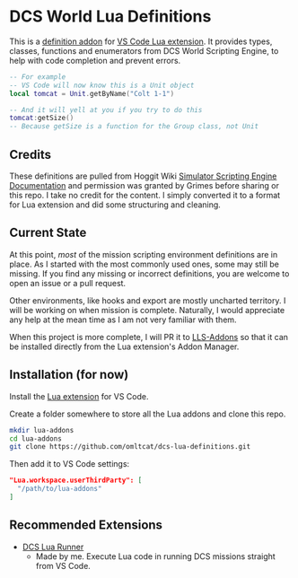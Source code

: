 # DCS World Lua Definitions

This is a [definition addon](https://luals.github.io/wiki/definition-files/) for [VS Code Lua extension](https://marketplace.visualstudio.com/items?itemName=sumneko.lua). It provides types, classes, functions and enumerators from DCS World Scripting Engine, to help with code completion and prevent errors.

```lua
-- For example
-- VS Code will now know this is a Unit object
local tomcat = Unit.getByName("Colt 1-1")

-- And it will yell at you if you try to do this
tomcat:getSize()
-- Because getSize is a function for the Group class, not Unit
```

## Credits

These definitions are pulled from Hoggit Wiki [Simulator Scripting Engine Documentation](https://wiki.hoggitworld.com/view/Simulator_Scripting_Engine_Documentation) and permission was granted by Grimes before sharing or this repo. I take no credit for the content. I simply converted it to a format for Lua extension and did some structuring and cleaning.

## Current State

At this point, *most* of the mission scripting environment definitions are in place. As I started with the most commonly used ones, some may still be missing. If you find any missing or incorrect definitions, you are welcome to open an issue or a pull request.

Other environments, like hooks and export are mostly uncharted territory. I will be working on when mission is complete. Naturally, I would appreciate any help at the mean time as I am not very familiar with them.

When this project is more complete, I will PR it to [LLS-Addons](https://github.com/LuaLS/LLS-Addons) so that it can be installed directly from the Lua extension's Addon Manager.

## Installation (for now)

Install the [Lua extension](https://marketplace.visualstudio.com/items?itemName=sumneko.lua) for VS Code.

Create a folder somewhere to store all the Lua addons and clone this repo.

```sh
mkdir lua-addons
cd lua-addons
git clone https://github.com/omltcat/dcs-lua-definitions.git
```

Then add it to VS Code settings:

```json
"Lua.workspace.userThirdParty": [
  "/path/to/lua-addons"
]
```

## Recommended Extensions

- [DCS Lua Runner](https://marketplace.visualstudio.com/items?itemName=omltcat.dcs-lua-runner)
  - Made by me. Execute Lua code in running DCS missions straight from VS Code.